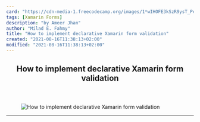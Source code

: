 ```yaml
---
card: "https://cdn-media-1.freecodecamp.org/images/1*wIHOFE3kSzR9ysT_PeSNbg.png"
tags: [Xamarin Forms]
description: "by Ameer Jhan"
author: "Milad E. Fahmy"
title: "How to implement declarative Xamarin form validation"
created: "2021-08-16T11:38:13+02:00"
modified: "2021-08-16T11:38:13+02:00"
---
```

<div class="site-wrapper">
<main id="site-main" class="site-main outer">
<div class="inner">
<article class="post-full post tag-xamarin-forms tag-validation tag-technology tag-tech tag-productivity ">
<header class="post-full-header">
<h1 class="post-full-title">How to implement declarative Xamarin form validation</h1>
</header>
<figure class="post-full-image">
<picture>
<source media="(max-width: 700px)" sizes="1px" srcset="data:image/gif;base64,R0lGODlhAQABAIAAAAAAAP///yH5BAEAAAAALAAAAAABAAEAAAIBRAA7 1w">
<source media="(min-width: 701px)" sizes="(max-width: 800px) 400px,
(max-width: 1170px) 700px,
1400px" srcset="https://cdn-media-1.freecodecamp.org/images/1*wIHOFE3kSzR9ysT_PeSNbg.png 300w,
https://cdn-media-1.freecodecamp.org/images/1*wIHOFE3kSzR9ysT_PeSNbg.png 600w,
https://cdn-media-1.freecodecamp.org/images/1*wIHOFE3kSzR9ysT_PeSNbg.png 1000w,
https://cdn-media-1.freecodecamp.org/images/1*wIHOFE3kSzR9ysT_PeSNbg.png 2000w">
<img onerror="this.style.display='none'" src="https://cdn-media-1.freecodecamp.org/images/1*wIHOFE3kSzR9ysT_PeSNbg.png" alt="How to implement declarative Xamarin form validation">
</picture>
</figure>
<section class="post-full-content">
<div class="post-content medium-migrated-article">
</div>
<hr>
</section>
</article>
</div>
</main>
</div>
<!-- Google Tag Manager (noscript) -->
<!-- End Google Tag Manager (noscript) -->
